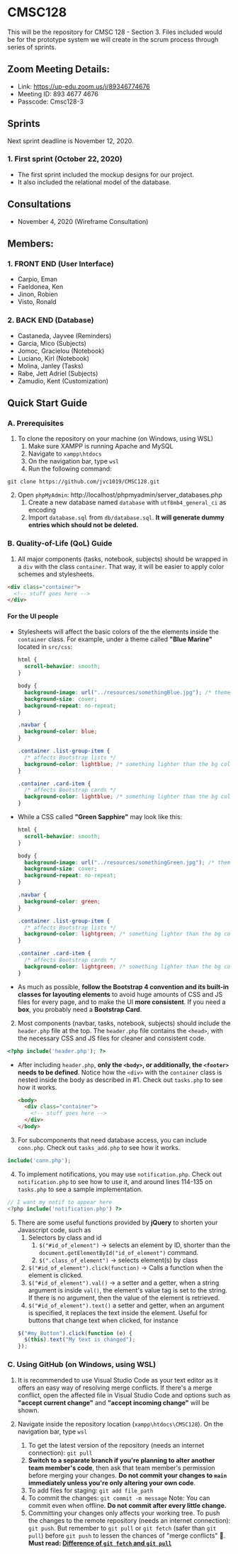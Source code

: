 # CMSC128

This will be the repository for CMSC 128 - Section 3. Files included would be for the prototype system we will create in the scrum process through series of sprints.
  
## Zoom Meeting Details:
- Link: https://up-edu.zoom.us/j/89346774676
- Meeting ID: 893 4677 4676
- Passcode: Cmsc128-3

## Sprints
Next sprint deadline is November 12, 2020.
### 1. First sprint (October 22, 2020)
- The first sprint included the mockup designs for our project.
- It also included the relational model of the database.

## Consultations
- November 4, 2020 (Wireframe Consultation)

## Members:

### 1. FRONT END (User Interface)
- Carpio, Eman
- Faeldonea, Ken
- Jinon, Robien
- Visto, Ronald

### 2. BACK END (Database)
- Castaneda, Jayvee (Reminders)
- Garcia, Mico (Subjects)
- Jomoc, Gracielou (Notebook)
- Luciano, Kirl (Notebook)
- Molina, Janley (Tasks)
- Rabe, Jett Adriel (Subjects)
- Zamudio, Kent (Customization)

## Quick Start Guide

### A. Prerequisites

1. To clone the repository on your machine (on Windows, using WSL)
   1. Make sure XAMPP is running Apache and MySQL
   2. Navigate to `xampp\htdocs`
   3. On the navigation bar, type `wsl`
   4. Run the following command:

```
git clone https://github.com/jvc1019/CMSC128.git
```

2. Open `phpMyAdmin`: http://localhost/phpmyadmin/server_databases.php
   1. Create a new database named `database` with `utf8mb4_general_ci` as encoding
   2. Import `database.sql` from `db/database.sql`. **It will generate dummy entries which should not be deleted.**

### B. Quality-of-Life (QoL) Guide

1. All major components (tasks, notebook, subjects) should be wrapped in a `div` with the class `container`. That way, it will be easier to apply color schemes and stylesheets.

```html
<div class="container">
  <!-- stuff goes here -->
</div>
```

#### For the UI people

- Stylesheets will affect the basic colors of the the elements inside the `container` class. For example, under a theme called **"Blue Marine"** located in `src/css`:

  ```css
  html {
    scroll-behavior: smooth;
  }

  body {
    background-image: url("../resources/somethingBlue.jpg"); /* theme image also applies to the tasks, subjects, and notes" */
    background-size: cover;
    background-repeat: no-repeat;
  }

  .navbar {
    background-color: blue;
  }

  .container .list-group-item {
    /* affects Bootstrap lists */
    background-color: lightblue; /* something lighter than the bg color of the navbar*/
  }

  .container .card-item {
    /* affects Bootstrap cards */
    background-color: lightblue; /* something lighter than the bg color of the navbar*/
  }
  ```

- While a CSS called **"Green Sapphire"** may look like this:

  ```css
  html {
    scroll-behavior: smooth;
  }

  body {
    background-image: url("../resources/somethingGreen.jpg"); /* theme image also applies to the tasks, subjects, and notes" */
    background-size: cover;
    background-repeat: no-repeat;
  }

  .navbar {
    background-color: green;
  }

  .container .list-group-item {
    /* affects Bootstrap lists */
    background-color: lightgreen; /* something lighter than the bg color of the navbar */
  }

  .container .card-item {
    /* affects Bootstrap cards */
    background-color: lightgreen; /* something lighter than the bg color of the navbar*/
  }
  ```

- As much as possible, **follow the Bootstrap 4 convention and its built-in classes for layouting elements** to avoid huge amounts of CSS and JS files for every page, and to make the UI **more consistent**. If you need a **box**, you probably need a **Bootstrap Card**.

2. Most components (navbar, tasks, notebook, subjects) should include the `header.php` file at the top. The `header.php` file contains the `<head>`, with the necessary CSS and JS files for cleaner and consistent code.

```php
<?php include('header.php'); ?>
```

- After including `header.php`, **only the `<body>`, or additionally, the `<footer>` needs to be defined**. Notice how the `<div>` with the `container` class is nested inside the body as described in #1. Check out `tasks.php` to see how it works.

  ```html
  <body>
    <div class="container">
      <!-- stuff goes here -->
    </div>
  </body>
  ```

3. For subcomponents that need database access, you can include `conn.php`. Check out `tasks_add.php` to see how it works.

```php
include('conn.php');
```

4. To implement notifications, you may use `notification.php`. Check out `notification.php` to see how to use it, and around lines 114-135 on `tasks.php` to see a sample implementation.

```php
// I want my notif to appear here
<?php include('notification.php') ?>
```

5. There are some useful functions provided by **jQuery** to shorten your Javascript code, such as
   1. Selectors by class and id
      1. `$("#id_of_element")` -> selects an element by ID, shorter than the `document.getElementById("id_of_element")` command.
      2. `$(".class_of_element")` -> selects element(s) by class
   2. `$("#id_of_element").click(function)` -> Calls a function when the element is clicked.
   3. `$("#id_of_element").val()` -> a setter and a getter, when a string argument is inside `val()`, the element's value tag is set to the string. If there is no argument, then the value of the element is retrieved.
   4. `$("#id_of_element").text()` a setter and getter, when an argument is specified, it replaces the text inside the element. Useful for buttons that change text when clicked, for instance
   ```javascript
   $("#my_Button").click(function (e) {
     $(this).text("My text is changed");
   });
   ```

### C. Using GitHub (on Windows, using WSL)

1.  It is recommended to use Visual Studio Code as your text editor as it offers an easy way of resolving merge conflicts. If there's a merge conflict, open the affected file in Visual Studio Code and options such as **"accept current change"** and **"accept incoming change"** will be shown.

2.  Navigate inside the repository location (`xampp\htdocs\CMSC128`). On the navigation bar, type `wsl`
    1. To get the latest version of the repository (needs an internet connection): `git pull`
    2. **Switch to a separate branch if you're planning to alter another team member's code**, then ask that team member's permission before merging your changes. **Do not commit your changes to `main` immediately unless you're only altering your own code**.
    3. To add files for staging: `git add file_path`
    4. To commit the changes: `git commit -m message` Note: You can commit even when offline. **Do not commit after every little change.**
    5. Committing your changes only affects your working tree. To push the changes to the remote repository (needs an internet connection): `git push`. But remember to `git pull` or `git fetch` (safer than `git pull`) before `git push` to lessen the chances of "merge conflicts" 🙈. **Must read: [Difference of `git fetch` and `git pull`](https://www.git-tower.com/learn/git/faq/difference-between-git-fetch-git-pull/)**
